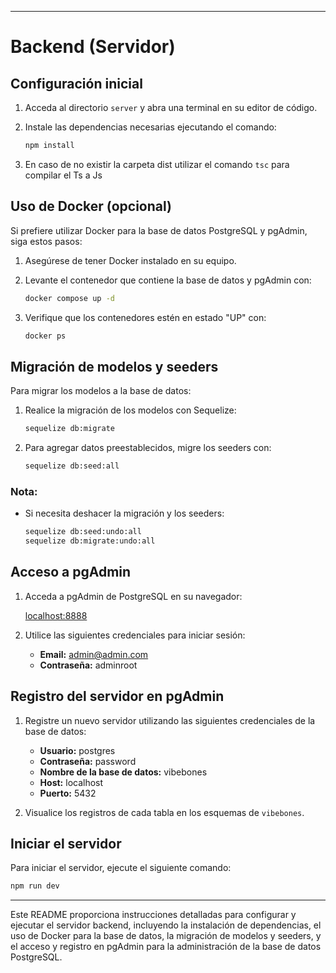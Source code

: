 

---

# Backend (Servidor)

## Configuración inicial

1. Acceda al directorio `server` y abra una terminal en su editor de código.

2. Instale las dependencias necesarias ejecutando el comando:

   ```bash
   npm install
   ```
3. En caso de no existir la carpeta dist utilizar el comando `tsc` para compilar el Ts a Js

## Uso de Docker (opcional)

Si prefiere utilizar Docker para la base de datos PostgreSQL y pgAdmin, siga estos pasos:

1. Asegúrese de tener Docker instalado en su equipo.

2. Levante el contenedor que contiene la base de datos y pgAdmin con:

   ```bash
   docker compose up -d
   ```

3. Verifique que los contenedores estén en estado "UP" con:

   ```bash
   docker ps
   ```

## Migración de modelos y seeders

Para migrar los modelos a la base de datos:

1. Realice la migración de los modelos con Sequelize:

   ```bash
   sequelize db:migrate
   ```

2. Para agregar datos preestablecidos, migre los seeders con:

   ```bash
   sequelize db:seed:all
   ```

### Nota:

- Si necesita deshacer la migración y los seeders:

  ```bash
  sequelize db:seed:undo:all
  sequelize db:migrate:undo:all
  ```

## Acceso a pgAdmin

1. Acceda a pgAdmin de PostgreSQL en su navegador:

   [localhost:8888](http://localhost:8888)

2. Utilice las siguientes credenciales para iniciar sesión:

   - **Email:** admin@admin.com
   - **Contraseña:** adminroot

## Registro del servidor en pgAdmin

1. Registre un nuevo servidor utilizando las siguientes credenciales de la base de datos:

   - **Usuario:** postgres
   - **Contraseña:** password
   - **Nombre de la base de datos:** vibebones
   - **Host:** localhost
   - **Puerto:** 5432

2. Visualice los registros de cada tabla en los esquemas de `vibebones`.

## Iniciar el servidor

Para iniciar el servidor, ejecute el siguiente comando:

```bash
npm run dev
```

---

Este README proporciona instrucciones detalladas para configurar y ejecutar el servidor backend, incluyendo la instalación de dependencias, el uso de Docker para la base de datos, la migración de modelos y seeders, y el acceso y registro en pgAdmin para la administración de la base de datos PostgreSQL.

